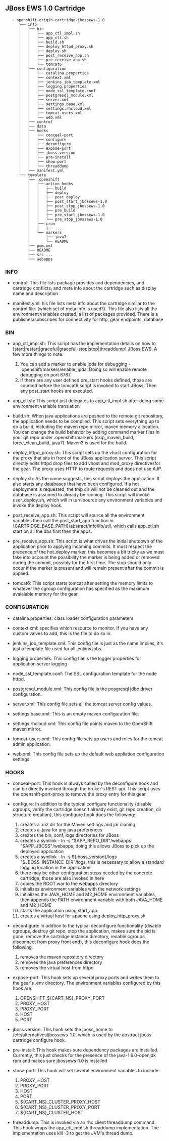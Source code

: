 ## JBoss EWS 1.0 Cartridge ##

       - openshift-origin-cartridge-jbossews-1.0
          ├── info
          │   ├── bin
          │   │   ├── app_ctl_impl.sh
          │   │   ├── app_ctl.sh
          │   │   ├── build.sh
          │   │   ├── deploy_httpd_proxy.sh
          │   │   ├── deploy.sh
          │   │   ├── post_receive_app.sh
          │   │   ├── pre_receive_app.sh
          │   │   └── tomcat6
          │   ├── configuration
          │   │   ├── catalina.properties
          │   │   ├── context.xml
          │   │   ├── jenkins_job_template.xml
          │   │   ├── logging.properties
          │   │   ├── node_ssl_template.conf
          │   │   ├── postgresql_module.xml
          │   │   ├── server.xml
          │   │   ├── settings.base.xml
          │   │   ├── settings.rhcloud.xml
          │   │   ├── tomcat-users.xml
          │   │   └── web.xml
          │   ├── control
          │   ├── data
          │   ├── hooks
          │   │   ├── conceal-port
          │   │   ├── configure
          │   │   ├── deconfigure
          │   │   ├── expose-port
          │   │   ├── jboss.version
          │   │   ├── pre-install
          │   │   ├── show-port
          │   │   └── threaddump
          │   └── manifest.yml
          └── template
              ├── .openshift
              │   ├── action_hooks
              │   │   ├── build
              │   │   ├── deploy
              │   │   ├── post_deploy
              │   │   ├── post_start_jbossews-1.0
              │   │   ├── post_stop_jbossews-1.0
              │   │   ├── pre_build
              │   │   ├── pre_start_jbossews-1.0
              │   │   └── pre_stop_jbossews-1.0
              │   ├── cron
              │   │   ├── ...
              │   └── markers
              │       ├── java7
              │       └── README
              ├── pom.xml
              ├── README
              ├── src ...
              └── webapps

### INFO ###

- control: This file lists package provides and dependencies, and cartridge conflicts, and meta info about the cartridge such as display name and description

- manifest.yml: his file lists meta info about the cartridge similar to the control file. (which set of meta info is used?). This file also lists all the environment variables created, a list of packages provided. There is a publishes/subscribes for connectivity for http, gear endpoints, database

### BIN ###

- app_ctl_impl.sh: This script has the implementation details on how to [start|restart|graceful|graceful-stop|stop|threaddump] JBoss EWS. A few more things to note:
    1. You can add a marker to enable jpda for debugging - .openshift/markers/enable_jpda.  Doing so will enable remote debugging on port 8787.
    2. If there are any user defined pre_start hooks defined, those are sourced before the tomcat6 script is invoked to start JBoss. Then any post_start hooks are executed.

- app_ctl.sh: This script just delegates to app_ctl_impl.sh after doing some environment variable translation

- build.sh: When java applications are pushed to the remote git repository, the application needs to be compiled. This script sets everything up to do a build, including the maven repo mirror, maven memory allocation. You can change the build behavior by adding command marker files in your git repo under .openshift/markers (skip_maven_build, force_clean_build, java7). Maven3 is used for the build.

- deploy_httpd_proxy.sh: This script sets up the vhost configuration for the proxy that sits in front of the JBoss application server. This script directly edits httpd drop files to add vhost and mod_proxy directivesfor the gear. The proxy uses HTTP to route requests and does not use AJP.

- deploy.sh: As the name suggests, this script deploys the application. It also starts any databases that have been configured. If a hot deployment is requested, the tmp dir will not be cleaned out and the database is assumed to already be running. This script will invoke user_deploy.sh, which will in turn source any environment variables and invoke the deploy hook.

- post_receive_app.sh: This script will source all the environment variables then call the post_start_app function in {CARTRIDGE_BASE_PATH}/abstract/info/lib/util, which calls app_ctl.sh start on all the dbs first then the apps.

- pre_receive_app.sh: This script is what drives the initial shutdown of the application prior to applying incoming commits. It must respect the precence of the hot_deploy marker, this becomes a bit tricky as we must take into account the possibility the marker is being added or removed during the commit, possibly for the first time. The stop should only occur if the marker is present and will remain present after the commit is applied.

- tomcat6: This script starts tomcat after setting the memory limits to whatever the cgroup configuration has specified as the maximum avaialable memory for the gear.


### CONFIGURATION ###

- catalina.properties: class loader configuration parameters

- context.xml: specifies which resource to monitor.  If you have any custom valves to add, this is the file to do so in.

- jenkins_job_template.xml:  This config file is just as the name implies, it's just a template file used for all jenkins jobs.

- logging.properties: This config file is the logger properties for application server logging

- node_ssl_template.conf: The SSL configuration template for  the node httpd.

- postgresql_module.xml: This config file is the posgresql jdbc driver configuration.

- server.xml: This config file sets all the tomcat server config values.

- settings.base.xml: This is an empty maven configuration file.

- settings.rhcloud.xml: This config file points maven to the OpenShift maven mirror.

- tomcat-users.xml: This config file sets up users and roles for the tomcat admin application.

- web.xml: This config file sets up the default web appliation configuration settings.


### HOOKS ###

- conceal-port: This hook is always called by the deconfigure hook and can be directly invoked through the broker's REST api. This script uses the openshift-port-proxy to remove the proxy entry for this gear.

- configure: In addition to the typical configure functionality {disable cgroups, verify the cartridge doesn't already exist, git repo creation, dir structure creation}, this configure hook does the following:
    1. creates a .m2 dir for the Maven settings and jar cloning
    2. creates a .java for any java preferences
    3. creates the bin, conf, logs directories for JBoss
    4. creates a symlink - ln -s "$APP_REPO_DIR"/webapps "$APP_JBOSS"/webapps, doing this allows JBoss to pick up the deployed application
    5. creates a symlink - ln -s ${jboss_version}/logs "$JBOSS_INSTANCE_DIR"/logs, this is necessary to allow a standard logging location in the application
    6. there may be other configuration steps needed by the concrete cartridge, those are also invoked in here
    7. copies the ROOT.war to the webapps directory
    8. initializes environment variables with the network settings
    9. initializes the JAVA_HOME and M2_HOME environment variables, then appends the PATH environment variable with both JAVA_HOME and M2_HOME
    10. starts the application using start_app.
    11. creates a virtual host for apache using deploy_http_proxy.sh

- deconfigure: In addtion to the typical deconfigure functionality {disable cgroups, destroy git repo, stop the application, makes sure the pid is gone, remove the cartridge instance directory, renable cgroups, disconnect from proxy front end}, this deconfigure hook does the following:
    1. removes the maven repository directory
    2. removes the java preferences directory
    3. removes the virtual host from httpd

- expose-port: This hook sets up several proxy ports and writes them to the gear's .env directory.  The environment variables configured by this hook are:
    1. OPENSHIFT_${CART_NS}_PROXY_PORT
    2. PROXY_HOST
    3. PROXY_PORT
    4. HOST
    5. PORT

- jboss.version: This hook sets the jboss_home to /etc/alternatives/jbossews-1.0, which is used by the abstract jboss cartridge configure hook.

- pre-install: This hook makes sure dependency packages are installed. Currently, this just checks for the presence of the java-1.6.0-openjdk rpm and makes sure jbossews-1.0 is installed

- show-port: This hook will set several environment variables to include:
    1. PROXY_HOST
    2. PROXY_PORT
    3. HOST
    4. PORT
    5. ${CART_NS}_CLUSTER_PROXY_HOST
    6. ${CART_NS}_CLUSTER_PROXY_PORT
    7. ${CART_NS}_CLUSTER_HOST

- threaddump: This is invoked via an rhc client threaddump command.  This hook wraps the app_ctl_impl.sh threaddump implementation.  The implementation uses kill -3 to get the JVM's thread dump.
